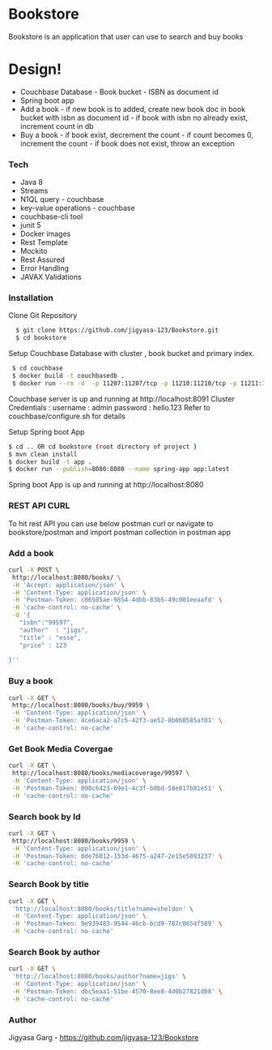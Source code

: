 # Bookstore


Bookstore is an application that user can use to search and buy books

# Design!

  - Couchbase Database - Book bucket - ISBN as document id 
  - Spring boot app
  - Add a book 
        - if new book is to added, create new book doc in book bucket with isbn as document id
        - if book with isbn no already exist, increment count in db
 - Buy a book
        - if book exist, decrement the count 
        - if count becomes 0, increment the count 
        - if book does not exist, throw an exception

### Tech

* Java 8
* Streams
* N1QL query - couchbase
* key-value operations - couchbase
* couchbase-cli tool
* junit 5
* Docker images
* Rest Template
* Mockito
* Rest Assured
* Error Handling
* JAVAX Validations

### Installation

Clone Git Repository
```sh
  $ git clone https://github.com/jigyasa-123/Bookstore.git
  $ cd bookstore
 ```
   

Setup Couchbase Database with cluster , book bucket and primary index. 


```sh
 $ cd couchbase
 $ docker build -t couchbasedb .
 $ docker run --rm -d  -p 11207:11207/tcp -p 11210:11210/tcp -p 11211:11211/tcp -p 18091:18091/tcp -p 18092:18092/tcp -p 18093:18093/tcp -p 18094:18094/tcp -p 18095:18095/tcp -p 18096:18096/tcp -p 8091:8091/tcp -p 8092:8092/tcp -p 8093:8093/tcp -p 8094:8094/tcp -p 8095:8095/tcp -p 8096:8096/tcp --name db couchbasedb:latest
```
Couchbase server is up and running at http://localhost:8091
Cluster Credentials : username : admin password : hello.123
Refer to couchbase/configure.sh for details

Setup Spring boot App
```sh
$ cd .. OR cd bookstore (root directory of project )
$ mvn clean install
$ docker build -t app .
$ docker run --publish=8080:8080 --name spring-app app:latest
```
Spring boot App  is up and running at http://localhost:8080

### REST API CURL
To hit rest API you can use below postman curl or navigate to bookstore/postman and import postman collection in postman app 
### Add a book
 ```sh
curl -X POST \
  http://localhost:8080/books/ \
  -H 'Accept: application/json' \
  -H 'Content-Type: application/json' \
  -H 'Postman-Token: c06505ae-9854-4dbb-83b5-49c001eeaafd' \
  -H 'cache-control: no-cache' \
  -d '{
	"isbn":"99597",
	"author"  : "jigs",
	"title" : "esse",
	"price" : 123
	
}''
```
### Buy a book
 ```sh
curl -X GET \
  http://localhost:8080/books/buy/9959 \
  -H 'Content-Type: application/json' \
  -H 'Postman-Token: 4ce6aca2-a7c5-42f3-ae52-0b060585af01' \
  -H 'cache-control: no-cache'
```
### Get Book Media Covergae
 ```sh
curl -X GET \
  http://localhost:8080/books/mediacoverage/99597 \
  -H 'Content-Type: application/json' \
  -H 'Postman-Token: 098c6423-69e1-4c3f-b0bd-58e817b81e51' \
  -H 'cache-control: no-cache'
```

### Search book by Id
 ```sh
curl -X GET \
  http://localhost:8080/books/9959 \
  -H 'Content-Type: application/json' \
  -H 'Postman-Token: 0de76012-153d-4675-a247-2e15e5893237' \
  -H 'cache-control: no-cache'
```
### Search Book by title
 ```sh
curl -X GET \
  'http://localhost:8080/books/title?name=sheldon' \
  -H 'Content-Type: application/json' \
  -H 'Postman-Token: 9e939483-9544-46cb-bcd9-787c0654f589' \
  -H 'cache-control: no-cache'
```
### Search Book by author
 ```sh
curl -X GET \
  'http://localhost:8080/books/author?name=jigs' \
  -H 'Content-Type: application/json' \
  -H 'Postman-Token: dbc5eaa1-51be-4570-8ee8-4d0b27821d08' \
  -H 'cache-control: no-cache'
```


### Author
Jigyasa Garg  - https://github.com/jigyasa-123/Bookstore

